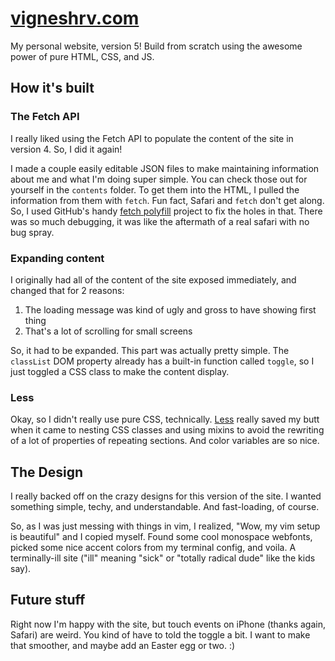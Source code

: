 [vigneshrv.com](http://vigneshrv.com)
==============

My personal website, version 5! Build from scratch using the awesome power of
pure HTML, CSS, and JS.

## How it's built

### The Fetch API
I really liked using the Fetch API to populate the content of the site in
version 4.  So, I did it again!

I made a couple easily editable JSON files to make maintaining information about
me and what I'm doing super simple.  You can check those out for yourself in the
`contents` folder.  To get them into the HTML, I pulled the information from
them with `fetch`.  Fun fact, Safari and `fetch` don't get along. So, I used
GitHub's handy [fetch polyfill](https://github.com/github/fetch) project to fix
the holes in that.  There was so much debugging, it was like the aftermath of
a real safari with no bug spray.

### Expanding content
I originally had all of the content of the site exposed immediately, and changed
that for 2 reasons:

1) The loading message was kind of ugly and gross to have showing first thing
2) That's a lot of scrolling for small screens

So, it had to be expanded. This part was actually pretty simple. The `classList`
DOM property already has a built-in function called `toggle`, so I just toggled
a CSS class to make the content display.

### Less
Okay, so I didn't really use pure CSS, technically.  [Less](http://lesscss.org/)
really saved my butt when it came to nesting CSS classes and using mixins to
avoid the rewriting of a lot of properties of repeating sections.  And color
variables are so nice.

## The Design
I really backed off on the crazy designs for this version of the site. I wanted
something simple, techy, and understandable.  And fast-loading, of course.

So, as I was just messing with things in vim, I realized, "Wow, my vim setup is
beautiful" and I copied myself.  Found some cool monospace webfonts, picked some
nice accent colors from my terminal config, and voila.  A terminally-ill site
("ill" meaning "sick" or "totally radical dude" like the kids say). 

## Future stuff
Right now I'm happy with the site, but touch events on iPhone (thanks again,
Safari) are weird.  You kind of have to told the toggle a bit.  I want to make
that smoother, and maybe add an Easter egg or two.  :)
